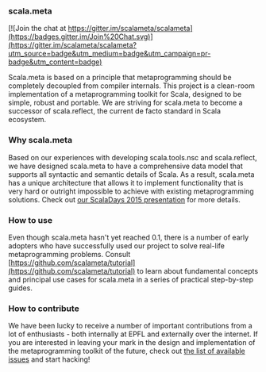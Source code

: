 ### scala.meta

[![Join the chat at https://gitter.im/scalameta/scalameta](https://badges.gitter.im/Join%20Chat.svg)](https://gitter.im/scalameta/scalameta?utm_source=badge&utm_medium=badge&utm_campaign=pr-badge&utm_content=badge)

Scala.meta is based on a principle that metaprogramming should be completely decoupled from compiler internals.
This project is a clean-room implementation of a metaprogramming toolkit for Scala, designed to be simple, robust and portable.
We are striving for scala.meta to become a successor of scala.reflect, the current de facto standard in Scala ecosystem.

### Why scala.meta

Based on our experiences with developing scala.tools.nsc and scala.reflect, we have designed scala.meta to have a comprehensive data model that supports all syntactic and semantic details of Scala. As a result, scala.meta has a unique architecture that allows it to implement functionality that is very hard or outright impossible to achieve with existing metaprogramming solutions. Check out [our ScalaDays 2015 presentation](http://scalamacros.org/paperstalks/2015-06-09-StateOfTheMetaSummer2015.pdf) for more details.

### How to use

Even though scala.meta hasn't yet reached 0.1, there is a number of early adopters who have successfully used our project to solve real-life metaprogramming problems.
Consult [https://github.com/scalameta/tutorial](https://github.com/scalameta/tutorial) to learn about fundamental concepts and principal use cases for scala.meta in a series of practical step-by-step guides.

### How to contribute

We have been lucky to receive a number of important contributions from a lot of enthusiasts -
both internally at EPFL and externally over the internet. If you are interested in leaving your mark
in the design and implementation of the metaprogramming toolkit of the future, check out
[the list of available issues](https://github.com/scalameta/scalameta/issues?q=is%3Aopen+is%3Aissue+label%3A%22Contributor+alert%22) and start hacking!
